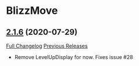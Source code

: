 # BlizzMove

## [2.1.6](https://github.com/the-rebel-Mermaid/BlizzMove/tree/2.1.6) (2020-07-29)
[Full Changelog](https://github.com/the-rebel-Mermaid/BlizzMove/commits/2.1.6) [Previous Releases](https://github.com/the-rebel-Mermaid/BlizzMove/releases)

- Remove LevelUpDisplay for now. Fixes issue #28  
